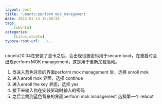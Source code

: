 ```yaml
---
layout: post
title: 'ubuntu:perform_mok_management'
date: 2022-03-14 15:59:54
tags: 
    [ubuntu] 
categories: 
    [Linux,ubuntu]
typora-root-url: ..\..
---
```


ubuntu20.04在安装了显卡之后，会出现设置密码用于secure boot，在重启时会出现perform MOK management，这是用于重新加载驱动。

1. 当进入蓝色背景的界面perform mok management 后，选择 enroll mok
2. 进入enroll mok 界面，选择 continue
3. 进入enroll the key 界面，选择 yes
4. 接下来输入你在安装驱动时输入的密码
5. 之后会跳到蓝色背景的界面perform mok management 选择第一个 reboot